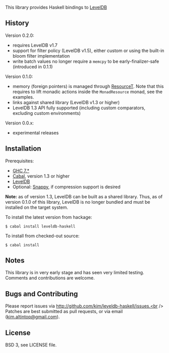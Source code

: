This library provides Haskell bindings to
[LevelDB](http://leveldb.googlecode.com)

## History

Version 0.2.0:

* requires LevelDB v1.7
* support for filter policy (LevelDB v1.5), either custom or using the built-in
  bloom filter implementation
* write batch values no longer require a `memcpy` to be early-finalizer-safe
  (introduced in 0.1.1)

Version 0.1.0:

* memory (foreign pointers) is managed through
  [ResourceT](http://hackage.haskell.org/package/resourcet). Note that this
  requires to lift monadic actions inside the `MonadResource` monad, see the
  examples.
* links against shared library (LevelDB v1.3 or higher)
* LevelDB 1.3 API fully supported (including custom comparators, excluding
  custom environments)

Version 0.0.x:

* experimental releases

## Installation

Prerequisites:

* [GHC 7.*](http://www.haskell.org/ghc)
* [Cabal](http://www.haskell.org/cabal), version 1.3 or higher
* [LevelDB](http://code.google.com/p/leveldb)
* Optional: [Snappy](http://code.google.com/p/snappy),
  if compression support is desired

**Note:** as of version 1.3, LevelDB can be built as a shared library. Thus, as
of version 0.1.0 of this library, LevelDB is no longer bundled and must be
installed on the target system.

To install the latest version from hackage:

```shell
$ cabal install leveldb-haskell
```

To install from checked-out source:

```shell
$ cabal install
```

## Notes

This library is in very early stage and has seen very limited testing. Comments
and contributions are welcome.

## Bugs and Contributing

Please report issues via http://github.com/kim/leveldb-haskell/issues.<br />
Patches are best submitted as pull requests, or via email
(kim.altintop@gmail.com).

## License

BSD 3, see LICENSE file.
